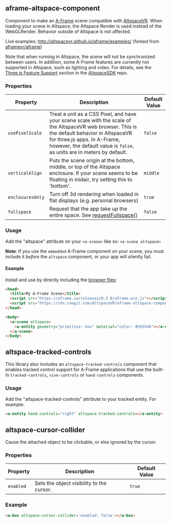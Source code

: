 ## aframe-altspace-component

Component to make an [A-Frame](https://aframe.io) scene compatible with [AltspaceVR](http://altvr.com). When loading your scene in Altspace, the Altspace Render is used instead of the WebGLRender. Behavior outside of Altspace is not affected.

Live examples: http://altspacevr.github.io/aframe/examples/ (forked from [aframevr/aframe](https://github.com/aframevr/aframe))

Note that when running in Altspace, the scene will not be synchronized between users.  In addition, some A-Frame features are currently not supported in Altspace, such as lighting and video.  For details, see the [Three.js Feature Support](http://github.com/AltspaceVR/AltspaceSDK#threejs-feature-support) section in the [AltspaceSDK](http://github.com/AltspaceVR/AltspaceSDK) repo.

### Properties

| Property  | Description | Default Value |
| --------  | ----------- | ------------- |
| `usePixelScale` | Treat a unit as a CSS Pixel, and have your scene scale with the scale of the AltspaceVR web browser. This is the default behavior in AltspaceVR for three.js apps. In A-Frame, however, the default value is `false`, as units are in meters by default. | `false`
| `verticalAlign` | Puts the scene origin at the bottom, middle, or top of the Altspace enclosure.  If your scene seems to be floating in midair, try setting this to 'bottom'. | `middle`
| `enclosuresOnly` | Turn off 3d rendering when loaded in flat displays (e.g. personal browsers) | `true`
| `fullspace` | Request that the app take up the entire space. See [requestFullspace()](http://altspacevr.github.io/AltspaceSDK/doc/module-altspace-Enclosure.html#requestFullspace) | `false`

### Usage

Add the "altspace" attribute on your `<a-scene>` like so: `<a-scene altspace>`

**Note**: If you use the `embedded` A-Frame component on your scene, you must include it *before* the `altspace` component, or your app will silently fail.

#### Example

Install and use by directly including the [browser files](dist):

```html
<head>
  <title>My A-Frame Scene</title>
  <script src="https://aframe.io/releases/0.3.0/aframe.min.js"></script>
  <script src="https://cdn.rawgit.com/AltspaceVR/aframe-altspace-component/v1.0.0/dist/aframe-altspace-component.min.js"></script>
</head>

<body>
  <a-scene altspace>
    <a-entity geometry="primitive: box" material="color: #C03546"></a-entity>
  </a-scene>
</body>
```

## altspace-tracked-controls

This library also includes an `altspace-tracked-controls` component that enables tracked control support for A-Frame
applications that use the built-in `tracked-controls`, `vive-controls` or `hand-controls` components.

### Usage

Add the "altspace-tracked-controls" attribute to your tracked entity. For example:

```html
<a-entity hand-controls="right" altspace-tracked-controls></a-entity>
```

## altspace-cursor-collider

Cause the attached object to be clickable, or else ignored by the cursor.

### Properties

| Property | Description | Default Value |
| -------- | ----------- | ------------- |
| `enabled` | Sets the object visibility to the cursor. | `true`

### Example

```html
<a-box altspace-cursor-collider='enabled: false'></a-box>
```
